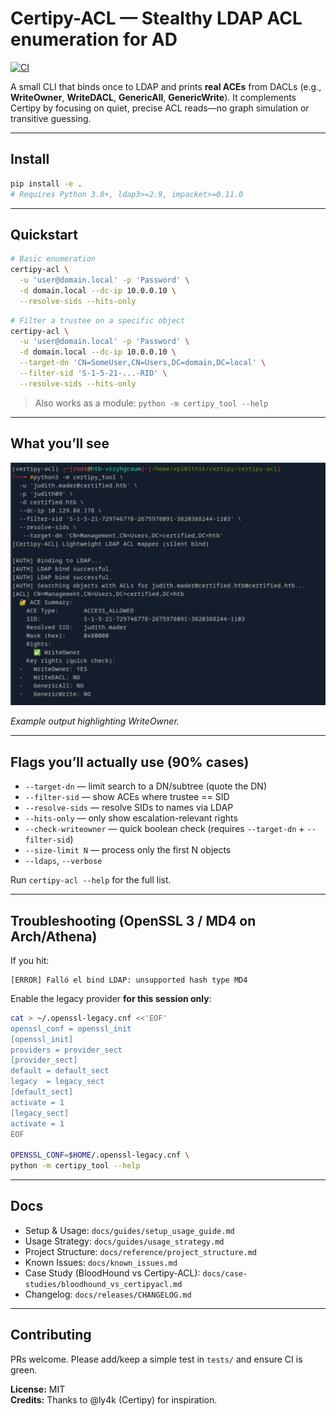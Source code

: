 # Certipy-ACL — Stealthy LDAP ACL enumeration for AD

[![CI](https://github.com/xploitnik/certipy-acl/actions/workflows/ci.yml/badge.svg)](https://github.com/xploitnik/certipy-acl/actions/workflows/ci.yml)

A small CLI that binds once to LDAP and prints **real ACEs** from DACLs (e.g., **WriteOwner**, **WriteDACL**, **GenericAll**, **GenericWrite**). It complements Certipy by focusing on quiet, precise ACL reads—no graph simulation or transitive guessing.

---

## Install

```bash
pip install -e .
# Requires Python 3.8+, ldap3>=2.9, impacket>=0.11.0
```

---

## Quickstart

```bash
# Basic enumeration
certipy-acl \
  -u 'user@domain.local' -p 'Password' \
  -d domain.local --dc-ip 10.0.0.10 \
  --resolve-sids --hits-only
```

```bash
# Filter a trustee on a specific object
certipy-acl \
  -u 'user@domain.local' -p 'Password' \
  -d domain.local --dc-ip 10.0.0.10 \
  --target-dn 'CN=SomeUser,CN=Users,DC=domain,DC=local' \
  --filter-sid 'S-1-5-21-...-RID' \
  --resolve-sids --hits-only
```

> Also works as a module: `python -m certipy_tool --help`

---

## What you’ll see

<a href="docs/images/acl_writeowner_judith_management.png">
  <img src="docs/images/acl_writeowner_judith_management.png" width="750" alt="WriteOwner output">
</a>

*Example output highlighting WriteOwner.*

---

## Flags you’ll actually use (90% cases)

- `--target-dn` — limit search to a DN/subtree (quote the DN)
- `--filter-sid` — show ACEs where trustee == SID
- `--resolve-sids` — resolve SIDs to names via LDAP
- `--hits-only` — only show escalation-relevant rights
- `--check-writeowner` — quick boolean check (requires `--target-dn` + `--filter-sid`)
- `--size-limit N` — process only the first N objects
- `--ldaps`, `--verbose`

Run `certipy-acl --help` for the full list.

---

## Troubleshooting (OpenSSL 3 / MD4 on Arch/Athena)

If you hit:
```
[ERROR] Falló el bind LDAP: unsupported hash type MD4
```

Enable the legacy provider **for this session only**:

```bash
cat > ~/.openssl-legacy.cnf <<'EOF'
openssl_conf = openssl_init
[openssl_init]
providers = provider_sect
[provider_sect]
default = default_sect
legacy  = legacy_sect
[default_sect]
activate = 1
[legacy_sect]
activate = 1
EOF

OPENSSL_CONF=$HOME/.openssl-legacy.cnf \
python -m certipy_tool --help
```

---

## Docs

- Setup & Usage: `docs/guides/setup_usage_guide.md`  
- Usage Strategy: `docs/guides/usage_strategy.md`  
- Project Structure: `docs/reference/project_structure.md`  
- Known Issues: `docs/known_issues.md`  
- Case Study (BloodHound vs Certipy-ACL): `docs/case-studies/bloodhound_vs_certipyacl.md`  
- Changelog: `docs/releases/CHANGELOG.md`

---

## Contributing

PRs welcome. Please add/keep a simple test in `tests/` and ensure CI is green.

**License:** MIT  
**Credits:** Thanks to @ly4k (Certipy) for inspiration.









